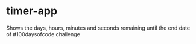 # timer-app

Shows the days, hours, minutes and seconds remaining until the end date of #100daysofcode challenge
